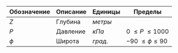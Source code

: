 Обозначение | Описание | Единицы | Пределы
--- | --- | --- | ---
$Z$ | Глубина  | $метры$ |
$P$ | Давление | $кПа$   | $0\ \le P\ \le 1000$
$\phi$ | Широта   | $град.$ | $-90\ \le \phi \le 90$


